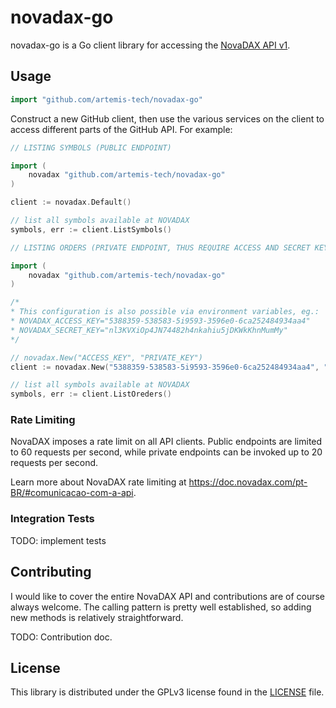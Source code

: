 # novadax-go #

novadax-go is a Go client library for accessing the [NovaDAX API v1](https://doc.novadax.com/).

## Usage ##

```go
import "github.com/artemis-tech/novadax-go"
```

Construct a new GitHub client, then use the various services on the client to
access different parts of the GitHub API. For example:

```go
// LISTING SYMBOLS (PUBLIC ENDPOINT)

import (
    novadax "github.com/artemis-tech/novadax-go"
)

client := novadax.Default()

// list all symbols available at NOVADAX
symbols, err := client.ListSymbols()
```

```go
// LISTING ORDERS (PRIVATE ENDPOINT, THUS REQUIRE ACCESS AND SECRET KEYS)

import (
    novadax "github.com/artemis-tech/novadax-go"
)

/*
* This configuration is also possible via environment variables, eg.:
* NOVADAX_ACCESS_KEY="5388359-538583-5i9593-3596e0-6ca252484934aa4"
* NOVADAX_SECRET_KEY="nl3KVXiOp4JN74482h4nkahiu5jDKWkKhnMumMy"
*/

// novadax.New("ACCESS_KEY", "PRIVATE_KEY")
client := novadax.New("5388359-538583-5i9593-3596e0-6ca252484934aa4", "nl3KVXiOp4JN74482h4nkahiu5jDKWkKhnMumMy") // fake credentials here, just maintained a similar pattern to the actual data

// list all symbols available at NOVADAX
symbols, err := client.ListOreders()
```

### Rate Limiting ###

NovaDAX imposes a rate limit on all API clients. Public endpoints are
limited to 60 requests per second, while private endpoints can be invoked up to
20 requests per second. 

Learn more about NovaDAX rate limiting at
https://doc.novadax.com/pt-BR/#comunicacao-com-a-api.

### Integration Tests ###

TODO: implement tests

## Contributing ##
I would like to cover the entire NovaDAX API and contributions are of course always welcome. The
calling pattern is pretty well established, so adding new methods is relatively
straightforward.

TODO: Contribution doc.

## License ##

This library is distributed under the GPLv3 license found in the [LICENSE](./LICENSE)
file.